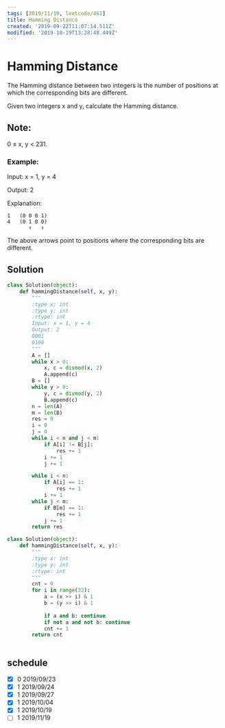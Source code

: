 ```yaml
---
tags: [2019/11/19, leetcode/461]
title: Hamming Distance
created: '2019-09-22T11:07:14.511Z'
modified: '2019-10-19T13:28:48.449Z'
---
```


# Hamming Distance

The Hamming distance between two integers is the number of positions at which the corresponding bits are different.

Given two integers x and y, calculate the Hamming distance.

## Note:
0 ≤ x, y < 231.

### Example:

Input: x = 1, y = 4

Output: 2

Explanation:

```
1   (0 0 0 1)
4   (0 1 0 0)
       ↑   ↑
```

The above arrows point to positions where the corresponding bits are different.

## Solution

```python
class Solution(object):
    def hammingDistance(self, x, y):
        """
        :type x: int
        :type y: int
        :rtype: int
        Input: x = 1, y = 4
        Output: 2
        0001
        0100
        """
        A = []
        while x > 0:
            x, c = divmod(x, 2)
            A.append(c)
        B = []
        while y > 0:
            y, c = divmod(y, 2)
            B.append(c)
        n = len(A)
        m = len(B)
        res = 0
        i = 0
        j = 0
        while i < n and j < m:
            if A[i] != B[j]:
                res += 1
            i += 1
            j += 1

        while i < n:
            if A[i] == 1:
                res += 1
            i += 1
        while j < m:
            if B[m] == 1:
                res += 1
            j += 1
        return res
```

```python
class Solution(object):
    def hammingDistance(self, x, y):
        """
        :type x: int
        :type y: int
        :rtype: int
        """
        cnt = 0
        for i in range(32):
            a = (x >> i) & 1
            b = (y >> i) & 1
            
            if a and b: continue
            if not a and not b: continue
            cnt += 1
        return cnt
            
```

## schedule

* [x] 0 2019/09/23
* [x] 1 2019/09/24
* [x] 1 2019/09/27
* [x] 1 2019/10/04
* [x] 1 2019/10/19
* [ ] 1 2019/11/19
